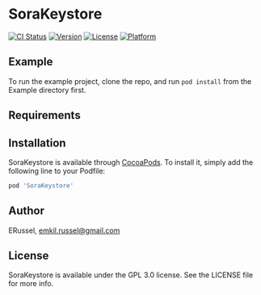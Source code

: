 # SoraKeystore

[![CI Status](https://img.shields.io/travis/ERussel/SoraKeystore.svg?style=flat)](https://travis-ci.org/ERussel/SoraKeystore)
[![Version](https://img.shields.io/cocoapods/v/SoraKeystore.svg?style=flat)](https://cocoapods.org/pods/SoraKeystore)
[![License](https://img.shields.io/cocoapods/l/SoraKeystore.svg?style=flat)](https://cocoapods.org/pods/SoraKeystore)
[![Platform](https://img.shields.io/cocoapods/p/SoraKeystore.svg?style=flat)](https://cocoapods.org/pods/SoraKeystore)

## Example

To run the example project, clone the repo, and run `pod install` from the Example directory first.

## Requirements

## Installation

SoraKeystore is available through [CocoaPods](https://cocoapods.org). To install
it, simply add the following line to your Podfile:

```ruby
pod 'SoraKeystore'
```

## Author

ERussel, emkil.russel@gmail.com

## License

SoraKeystore is available under the GPL 3.0 license. See the LICENSE file for more info.
